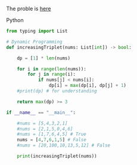 The proble is [here](https://leetcode.com/problems/increasing-triplet-subsequence/)

Python

```python
from typing import List

# Dynamic Programming
def increasingTriplet(nums: List[int]) -> bool:

    dp = [1] * len(nums)

    for i in range(len(nums)):
        for j in range(i):
            if nums[j] < nums[i]:
                dp[i] = max(dp[i], dp[j] + 1)
    #print(dp) # for understanding

    return max(dp) >= 3

if __name__ == "__main__":

    #nums = [5,4,3,2,1]
    #nums = [2,1,5,0,4,6]
    #nums = [1,7,6,4,5] # True
    nums = [4,7,6,1,5] # False
    #nums = [20,100,10,13,5,12] # False

    print(increasingTriplet(nums))
